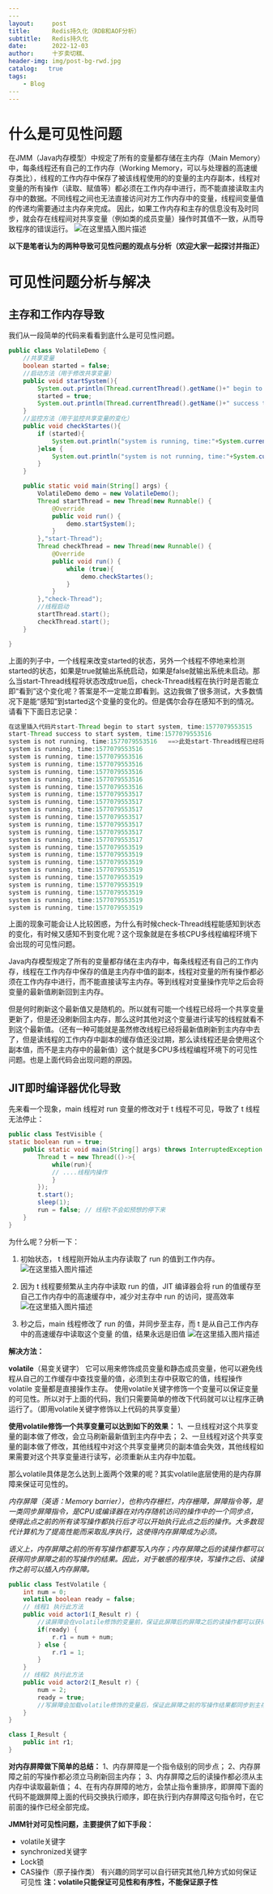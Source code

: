 ```yaml
---
​---
layout:     post
title:      Redis持久化（RDB和AOF分析）
subtitle:   Redis持久化
date:       2022-12-03
author:     十岁卖切糕、
header-img: img/post-bg-rwd.jpg
catalog:   true
tags:
    - Blog
​---
---
```




# 什么是可见性问题
在JMM（Java内存模型）中规定了所有的变量都存储在主内存（Main Memory）中，每条线程还有自己的工作内存（Working Memory，可以与处理器的高速缓存类比），线程的工作内存中保存了被该线程使用的的变量的主内存副本，线程对变量的所有操作（读取、赋值等）都必须在工作内存中进行，而不能直接读取主内存中的数据。不同线程之间也无法直接访问对方工作内存中的变量，线程间变量值的传递均需要通过主内存来完成。
因此，如果工作内存和主存的信息没有及时同步，就会存在线程间对共享变量（例如类的成员变量）操作时其值不一致，从而导致程序的错误运行。
![在这里插入图片描述](JMM%E4%B9%8B%E5%8F%AF%E8%A7%81%E6%80%A7.assets/6e8648541a514a079a6d33ca436e6843.png)

**以下是笔者认为的两种导致可见性问题的观点与分析（欢迎大家一起探讨并指正）**

# 可见性问题分析与解决

## 主存和工作内存导致
我们从一段简单的代码来看看到底什么是可见性问题。

```java
public class VolatileDemo {
	//共享变量
    boolean started = false;
	//启动方法（用于修改共享变量）
    public void startSystem(){
        System.out.println(Thread.currentThread().getName()+" begin to start system, time:"+System.currentTimeMillis());
        started = true;
        System.out.println(Thread.currentThread().getName()+" success to start system, time:"+System.currentTimeMillis());
    }
	//监控方法（用于监控共享变量的变化）
    public void checkStartes(){
        if (started){
            System.out.println("system is running, time:"+System.currentTimeMillis());
        }else {
            System.out.println("system is not running, time:"+System.currentTimeMillis());
        }
    }

    public static void main(String[] args) {
        VolatileDemo demo = new VolatileDemo();
        Thread startThread = new Thread(new Runnable() {
            @Override
            public void run() {
                demo.startSystem();
            }
        },"start-Thread");
        Thread checkThread = new Thread(new Runnable() {
            @Override
            public void run() {
                while (true){
                    demo.checkStartes();
                }
            }
        },"check-Thread");
        //线程启动
        startThread.start();
        checkThread.start();
    }

}

```
上面的列子中，一个线程来改变started的状态，另外一个线程不停地来检测started的状态，如果是true就输出系统启动，如果是false就输出系统未启动。那么当start-Thread线程将状态改成true后，check-Thread线程在执行时是否能立即“看到”这个变化呢？答案是不一定能立即看到。这边我做了很多测试，大多数情况下是能“感知”到started这个变量的变化的。但是偶尔会存在感知不到的情况。请看下下面日志记录：

```java
在这里插入代码片start-Thread begin to start system, time:1577079553515
start-Thread success to start system, time:1577079553516  
system is not running, time:1577079553516   ==>此处start-Thread线程已经将状态设置成true,但是check-Thread线程还是没检测到
system is running, time:1577079553516
system is running, time:1577079553516
system is running, time:1577079553516
system is running, time:1577079553516
system is running, time:1577079553516
system is running, time:1577079553516
system is running, time:1577079553517
system is running, time:1577079553517
system is running, time:1577079553517
system is running, time:1577079553517
system is running, time:1577079553517
system is running, time:1577079553517
system is running, time:1577079553517
system is running, time:1577079553519
system is running, time:1577079553519
system is running, time:1577079553519
system is running, time:1577079553519
system is running, time:1577079553519
system is running, time:1577079553519
system is running, time:1577079553519
system is running, time:1577079553519
system is running, time:1577079553519
```
上面的现象可能会让人比较困惑，为什么有时候check-Thread线程能感知到状态的变化，有时候又感知不到变化呢？这个现象就是在多核CPU多线程编程环境下会出现的可见性问题。

Java内存模型规定了所有的变量都存储在主内存中，每条线程还有自己的工作内存，线程在工作内存中保存的值是主内存中值的副本，线程对变量的所有操作都必须在工作内存中进行，而不能直接读写主内存。等到线程对变量操作完毕之后会将变量的最新值刷新回到主内存。

但是何时刷新这个最新值又是随机的。所以就有可能一个线程已经将一个共享变量更新了，但是还没刷新回主内存，那么这时其他对这个变量进行读写的线程就看不到这个最新值。（还有一种可能就是虽然修改线程已经将最新值刷新到主内存中去了，但是读线程的工作内存中副本的缓存值还没过期，那么读线程还是会使用这个副本值，而不是主内存中的最新值）这个就是多CPU多线程编程环境下的可见性问题。也是上面代码会出现问题的原因。

## JIT即时编译器优化导致
先来看一个现象，main 线程对 run 变量的修改对于 t 线程不可见，导致了 t 线程无法停止：

```java
public class TestVisible {
static boolean run = true;
	public static void main(String[] args) throws InterruptedException {
		Thread t = new Thread(()->{
			while(run){
			// ....线程内操作
			}
		});
		t.start();
		sleep(1);
		run = false; // 线程t不会如预想的停下来
	}
}
```
为什么呢？分析一下：
1. 初始状态， t 线程刚开始从主内存读取了 run 的值到工作内存。
![在这里插入图片描述](JMM%E4%B9%8B%E5%8F%AF%E8%A7%81%E6%80%A7.assets/1781ea88c5374739948eb0e37db2e31e.png)

2. 因为 t 线程要频繁从主内存中读取 run 的值，JIT 编译器会将 run 的值缓存至自己工作内存中的高速缓存中，减少对主存中 run 的访问，提高效率
![在这里插入图片描述](JMM%E4%B9%8B%E5%8F%AF%E8%A7%81%E6%80%A7.assets/3b49f44550ff4d3cb5a28080b205baa3.png)


3.  秒之后，main 线程修改了 run 的值，并同步至主存，而 t 是从自己工作内存中的高速缓存中读取这个变量
的值，结果永远是旧值
![在这里插入图片描述](JMM%E4%B9%8B%E5%8F%AF%E8%A7%81%E6%80%A7.assets/48353303885c468083e6521f5be8434a.png)


**解决方法：**

**volatile**（易变关键字）
它可以用来修饰成员变量和静态成员变量，他可以避免线程从自己的工作缓存中查找变量的值，必须到主存中获取它的值，线程操作 volatile 变量都是直接操作主存。
使用volatile关键字修饰一个变量可以保证变量的可见性。所以对于上面的代码，我们只需要简单的修改下代码就可以让程序正确运行了。（即用volatile关键字修饰以上代码的共享变量）


**使用volatile修饰一个共享变量可以达到如下的效果：**
1、一旦线程对这个共享变量的副本做了修改，会立马刷新最新值到主内存中去；
2、一旦线程对这个共享变量的副本做了修改，其他线程中对这个共享变量拷贝的副本值会失效，其他线程如果需要对这个共享变量进行读写，必须重新从主内存中加载。

那么volatile具体是怎么达到上面两个效果的呢？其实volatile底层使用的是内存屏障来保证可见性的。

*内存屏障（英语：Memory barrier），也称内存栅栏，内存栅障，屏障指令等，是一类同步屏障指令，是CPU或编译器在对内存随机访问的操作中的一个同步点，使得此点之前的所有读写操作都执行后才可以开始执行此点之后的操作。大多数现代计算机为了提高性能而采取乱序执行，这使得内存屏障成为必须。*

*语义上，内存屏障之前的所有写操作都要写入内存；内存屏障之后的读操作都可以获得同步屏障之前的写操作的结果。因此，对于敏感的程序块，写操作之后、读操作之前可以插入内存屏障。*

```java
public class TestVolatile {
    int num = 0;
    volatile boolean ready = false;
    // 线程1 执行此方法
    public void actor1(I_Result r) {
        //读屏障会在volatile修饰的变量前，保证此屏障后的屏障之后的读操作都可以获得同步屏障之前的写操作的结果
        if(ready) {
            r.r1 = num + num;
        } else {
            r.r1 = 1;
        }
    }
    // 线程2 执行此方法
    public void actor2(I_Result r) {
        num = 2;
        ready = true;
        //写屏障会加载volatile修饰的变量后，保证此屏障之前的写操作结果都同步到主存中（因为num的操作在ready之前，所以也被该屏障保证，所以num不需要volatile修饰）
    }
}

class I_Result {
    public int r1;
}
```

**对内存屏障做下简单的总结：**
1、内存屏障是一个指令级别的同步点；
2、内存屏障之前的写操作都必须立马刷新回主内存；
3、内存屏障之后的读操作都必须从主内存中读取最新值；
4、在有内存屏障的地方，会禁止指令重排序，即屏障下面的代码不能跟屏障上面的代码交换执行顺序，即在执行到内存屏障这句指令时，在它前面的操作已经全部完成。

**JMM针对可见性问题，主要提供了如下手段：**
 - volatile关键字 
 - synchronized关键字 
 - Lock锁 
 - CAS操作（原子操作类）
 有兴趣的同学可以自行研究其他几种方式如何保证可见性
  **注：volatile只能保证可见性和有序性，不能保证原子性**
